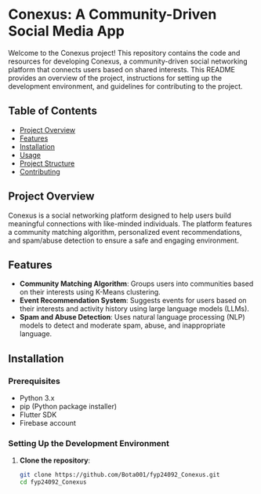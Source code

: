 # Conexus: A Community-Driven Social Media App

Welcome to the Conexus project! This repository contains the code and resources for developing Conexus, a community-driven social networking platform that connects users based on shared interests. This README provides an overview of the project, instructions for setting up the development environment, and guidelines for contributing to the project.

## Table of Contents

- [Project Overview](#project-overview)
- [Features](#features)
- [Installation](#installation)
- [Usage](#usage)
- [Project Structure](#project-structure)
- [Contributing](#contributing)

## Project Overview

Conexus is a social networking platform designed to help users build meaningful connections with like-minded individuals. The platform features a community matching algorithm, personalized event recommendations, and spam/abuse detection to ensure a safe and engaging environment.

## Features

- **Community Matching Algorithm**: Groups users into communities based on their interests using K-Means clustering.
- **Event Recommendation System**: Suggests events for users based on their interests and activity history using large language models (LLMs).
- **Spam and Abuse Detection**: Uses natural language processing (NLP) models to detect and moderate spam, abuse, and inappropriate language.

## Installation

### Prerequisites

- Python 3.x
- pip (Python package installer)
- Flutter SDK
- Firebase account

### Setting Up the Development Environment

1. **Clone the repository**:
   ```bash
   git clone https://github.com/Bota001/fyp24092_Conexus.git
   cd fyp24092_Conexus